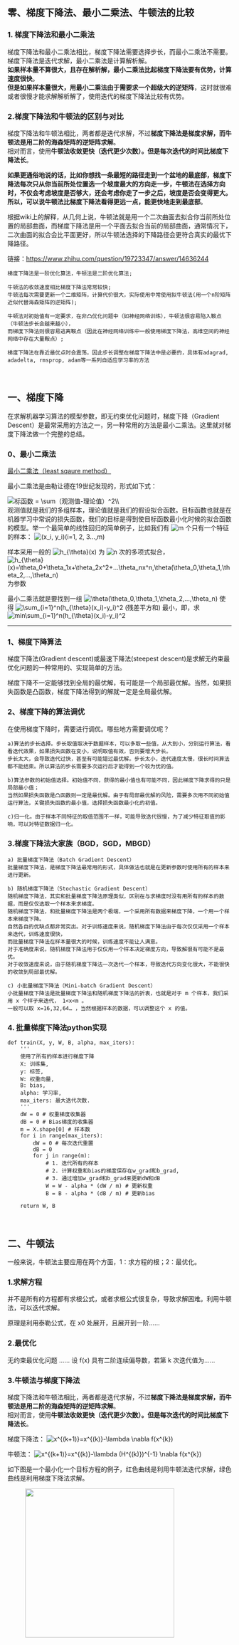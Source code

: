 ## 零、梯度下降法、最小二乘法、牛顿法的比较
### 1. 梯度下降法和最小二乘法
梯度下降法和最小二乘法相比，梯度下降法需要选择步长，而最小二乘法不需要。  
梯度下降法是迭代求解，最小二乘法是计算解析解。  
**如果样本量不算很大，且存在解析解，最小二乘法比起梯度下降法要有优势，计算速度很快**。  
**但是如果样本量很大，用最小二乘法由于需要求一个超级大的逆矩阵**，这时就很难或者很慢才能求解解析解了，使用迭代的梯度下降法比较有优势。
### 2.梯度下降法和牛顿法的区别与对比
梯度下降法和牛顿法相比，两者都是迭代求解，不过**梯度下降法是梯度求解，而牛顿法是用二阶的海森矩阵的逆矩阵求解**。  
相对而言，使用**牛顿法收敛更快（迭代更少次数）。但是每次迭代的时间比梯度下降法长**。  

**如果更通俗地说的话，比如你想找一条最短的路径走到一个盆地的最底部，梯度下降法每次只从你当前所处位置选一个坡度最大的方向走一步，牛顿法在选择方向时，不仅会考虑坡度是否够大，还会考虑你走了一步之后，坡度是否会变得更大。所以，可以说牛顿法比梯度下降法看得更远一点，能更快地走到最底部**。

根据wiki上的解释，从几何上说，牛顿法就是用一个二次曲面去拟合你当前所处位置的局部曲面，而梯度下降法是用一个平面去拟合当前的局部曲面，通常情况下，二次曲面的拟合会比平面更好，所以牛顿法选择的下降路径会更符合真实的最优下降路径。

链接：https://www.zhihu.com/question/19723347/answer/14636244

```
梯度下降法是一阶优化算法，牛顿法是二阶优化算法;

牛顿法的收敛速度相比梯度下降法常常较快;
牛顿法每次需要更新一个二维矩阵，计算代价很大，实际使用中常使用拟牛顿法(用一个n阶矩阵近似代替海森矩阵的逆矩阵);

牛顿法对初始值有一定要求，在非凸优化问题中（如神经网络训练），牛顿法很容易陷入鞍点（牛顿法步长会越来越小），
而梯度下降法则很容易逃离鞍点（因此在神经网络训练中一般使用梯度下降法，高维空间的神经网络中存在大量鞍点）;

梯度下降法在靠近最优点时会震荡，因此步长调整在梯度下降法中是必要的，具体有adagrad, adadelta, rmsprop, adam等一系列自适应学习率的方法
```

&nbsp;
## 一、梯度下降
在求解机器学习算法的模型参数，即无约束优化问题时，梯度下降（Gradient Descent）是最常采用的方法之一，另一种常用的方法是最小二乘法。这里就对梯度下降法做一个完整的总结。

### 0、最小二乘法
[最小二乘法（least sqaure method）](https://zhuanlan.zhihu.com/p/38128785)  

<p>最小二乘法是由勒让德在19世纪发现的，形式如下式：</p><p><img src="https://www.zhihu.com/equation?tex=%E6%A0%87%E5%87%BD%E6%95%B0+%3D+%5Csum%EF%BC%88%E8%A7%82%E6%B5%8B%E5%80%BC-%E7%90%86%E8%AE%BA%E5%80%BC%EF%BC%89%5E2%5C%5C" alt="标函数 = \sum（观测值-理论值）^2\\" eeimg="1"/> <br/>观测值就是我们的多组样本，理论值就是我们的假设拟合函数。目标函数也就是在机器学习中常说的损失函数，我们的目标是得到使目标函数最小化时候的拟合函数的模型。举一个最简单的线性回归的简单例子，比如我们有 <img src="https://www.zhihu.com/equation?tex=m" alt="m" eeimg="1"/> 个只有一个特征的样本： <img src="https://www.zhihu.com/equation?tex=%28x_i%2C+y_i%29%28i%3D1%2C+2%2C+3...%2Cm%29" alt="(x_i, y_i)(i=1, 2, 3...,m)" eeimg="1"/> </p><p>样本采用一般的 <img src="https://www.zhihu.com/equation?tex=h_%7B%5Ctheta%7D%28x%29" alt="h_{\theta}(x)" eeimg="1"/> 为 <img src="https://www.zhihu.com/equation?tex=n" alt="n" eeimg="1"/> 次的多项式拟合， <img src="https://www.zhihu.com/equation?tex=h_%7B%5Ctheta%7D%28x%29%3D%5Ctheta_0%2B%5Ctheta_1x%2B%5Ctheta_2x%5E2%2B...%5Ctheta_nx%5En%2C%5Ctheta%28%5Ctheta_0%2C%5Ctheta_1%2C%5Ctheta_2%2C...%2C%5Ctheta_n%29" alt="h_{\theta}(x)=\theta_0+\theta_1x+\theta_2x^2+...\theta_nx^n,\theta(\theta_0,\theta_1,\theta_2,...,\theta_n)" eeimg="1"/> 为参数</p><p>最小二乘法就是要找到一组 <img src="https://www.zhihu.com/equation?tex=%5Ctheta%28%5Ctheta_0%2C%5Ctheta_1%2C%5Ctheta_2%2C...%2C%5Ctheta_n%29" alt="\theta(\theta_0,\theta_1,\theta_2,...,\theta_n)" eeimg="1"/>  使得 <img src="https://www.zhihu.com/equation?tex=%5Csum_%7Bi%3D1%7D%5En%28h_%7B%5Ctheta%7D%28x_i%29-y_i%29%5E2" alt="\sum_{i=1}^n(h_{\theta}(x_i)-y_i)^2" eeimg="1"/>  (残差平方和) 最小，即，求 <img src="https://www.zhihu.com/equation?tex=min%5Csum_%7Bi%3D1%7D%5En%28h_%7B%5Ctheta%7D%28x_i%29-y_i%29%5E2" alt="min\sum_{i=1}^n(h_{\theta}(x_i)-y_i)^2" eeimg="1"/> </p><hr/>

### 1、梯度下降算法
梯度下降法(Gradient descent)或最速下降法(steepest descent)是求解无约束最优化问题的一种常用的、实现简单的方法。

梯度下降不一定能够找到全局的最优解，有可能是一个局部最优解。当然，如果损失函数是凸函数，梯度下降法得到的解就一定是全局最优解。

### 2、梯度下降的算法调优
在使用梯度下降时，需要进行调优。哪些地方需要调优呢？
```
a)算法的步长选择。步长取值取决于数据样本，可以多取一些值，从大到小，分别运行算法，看看迭代效果，如果损失函数在变小，说明取值有效，否则要增大步长。
步长太大，会导致迭代过快，甚至有可能错过最优解。步长太小，迭代速度太慢，很长时间算法都不能结束。所以算法的步长需要多次运行后才能得到一个较为优的值。

b)算法参数的初始值选择。初始值不同，获得的最小值也有可能不同，因此梯度下降求得的只是局部最小值；
当然如果损失函数是凸函数则一定是最优解。由于有局部最优解的风险，需要多次用不同初始值运行算法，关键损失函数的最小值，选择损失函数最小化的初值。

c)归一化。由于样本不同特征的取值范围不一样，可能导致迭代很慢，为了减少特征取值的影响，可以对特征数据归一化。
```
### 3.梯度下降法大家族（BGD，SGD，MBGD）
```
a) 批量梯度下降法（Batch Gradient Descent）
批量梯度下降法，是梯度下降法最常用的形式，具体做法也就是在更新参数时使用所有的样本来进行更新。

b) 随机梯度下降法（Stochastic Gradient Descent）
随机梯度下降法，其实和批量梯度下降法原理类似，区别在与求梯度时没有用所有的样本的数据，而是仅仅选取一个样本来求梯度。
随机梯度下降法，和批量梯度下降法是两个极端，一个采用所有数据来梯度下降，一个用一个样本来梯度下降。
自然各自的优缺点都非常突出。对于训练速度来说，随机梯度下降法由于每次仅仅采用一个样本来迭代，训练速度很快，
而批量梯度下降法在样本量很大的时候，训练速度不能让人满意。
对于准确度来说，随机梯度下降法用于仅仅用一个样本决定梯度方向，导致解很有可能不是最优。
对于收敛速度来说，由于随机梯度下降法一次迭代一个样本，导致迭代方向变化很大，不能很快的收敛到局部最优解。

c) 小批量梯度下降法（Mini-batch Gradient Descent）
小批量梯度下降法是批量梯度下降法和随机梯度下降法的折衷，也就是对于 m 个样本，我们采用 x 个样子来迭代， 1<x<m 。
一般可以取 x=16,32,64… ，当然根据样本的数据，可以调整这个 x 的值。
```
### 4. 批量梯度下降法python实现
```
def train(X, y, W, B, alpha, max_iters):
    '''
    使用了所有的样本进行梯度下降
    X: 训练集,
    y: 标签,
    W: 权重向量,
    B: bias,
    alpha: 学习率,
    max_iters: 最大迭代次数.
    '''
    dW = 0 # 权重梯度收集器
    dB = 0 # Bias梯度的收集器
    m = X.shape[0] # 样本数
    for i in range(max_iters):
        dW = 0 # 每次迭代重置
        dB = 0
        for j in range(m):
            # 1. 迭代所有的样本
            # 2. 计算权重和bias的梯度保存在w_grad和b_grad,
            # 3. 通过增加w_grad和b_grad来更新dW和dB
            W = W - alpha * (dW / m) # 更新权重
            B = B - alpha * (dB / m) # 更新bias

    return W, B 
```

&nbsp;
## 二、牛顿法
一般来说，牛顿法主要应用在两个方面，1：求方程的根；2：最优化。
### 1.求解方程
并不是所有的方程都有求根公式，或者求根公式很复杂，导致求解困难。利用牛顿法，可以迭代求解。

原理是利用泰勒公式，在 x0 处展开，且展开到一阶……
### 2.最优化
无约束最优化问题 ……
设 f(x) 具有二阶连续偏导数，若第 k 次迭代值为……
### 3.牛顿法与梯度下降法
梯度下降法和牛顿法相比，两者都是迭代求解，不过**梯度下降法是梯度求解，而牛顿法是用二阶的海森矩阵的逆矩阵求解**。  
相对而言，使用**牛顿法收敛更快（迭代更少次数）。但是每次迭代的时间比梯度下降法长**。  
<p>梯度下降法： <img src="https://www.zhihu.com/equation?tex=x%5E%7B%28k%2B1%29%7D%3Dx%5E%7B%28k%29%7D-%5Clambda+%5Cnabla+f%28x%5E%7Bk%7D%29" alt="x^{(k+1)}=x^{(k)}-\lambda \nabla f(x^{k})" eeimg="1"/> </p><p>牛顿法： <img src="https://www.zhihu.com/equation?tex=x%5E%7B%28k%2B1%29%7D%3Dx%5E%7B%28k%29%7D-%5Clambda+%28H%5E%7B%28k%29%7D%29%5E%7B-1%7D+%5Cnabla+f%28x%5E%7Bk%7D%29" alt="x^{(k+1)}=x^{(k)}-\lambda (H^{(k)})^{-1} \nabla f(x^{k})" eeimg="1"/> </p>

<p>如下图是一个最小化一个目标方程的例子，红色曲线是利用牛顿法迭代求解，绿色曲线是利用梯度下降法求解。<br/></p><figure data-size="normal"><noscript><img src="https://picb.zhimg.com/v2-a25a1119558a899809d5f254f3ce2ce7_b.jpg" data-caption="" data-size="normal" data-rawwidth="335" data-rawheight="383" class="content_image" width="335"/></noscript><img src="data:image/svg+xml;utf8,&lt;svg xmlns=&#39;http://www.w3.org/2000/svg&#39; width=&#39;335&#39; height=&#39;383&#39;&gt;&lt;/svg&gt;" data-caption="" data-size="normal" data-rawwidth="335" data-rawheight="383" class="content_image lazy" width="335" data-actualsrc="https://picb.zhimg.com/v2-a25a1119558a899809d5f254f3ce2ce7_b.jpg"/></figure><p>至于为什么牛顿法收敛更快，通俗来说梯度下降法每次只从你当前所处位置选一个坡度最大的方向走一步，牛顿法在选择方向时，不仅会考虑坡度是否够大，还会考虑你走了一步之后，坡度是否会变得更大。所以，可以说牛顿法比梯度下降法看得更远一点，能更快地走到最底部。更多的可见：最优化问题中，<a href="https://www.zhihu.com/question/19723347" class="internal">牛顿法为什么比梯度下降法求解需要的迭代次数更少？</a></p>

&nbsp;
## 三、拟牛顿法的思路
<p>在牛顿法的迭代中，需要计算海森矩阵的逆矩阵 <img src="https://www.zhihu.com/equation?tex=H%5E%7B-1%7D" alt="H^{-1}" eeimg="1"/> ，这一计算比较复杂，考虑用一个 <img src="https://www.zhihu.com/equation?tex=n" alt="n" eeimg="1"/> 阶矩阵 <img src="https://www.zhihu.com/equation?tex=G_k%3DG%28x%5E%7B%28k%29%7D%29" alt="G_k=G(x^{(k)})" eeimg="1"/> 来近似代替 <img src="https://www.zhihu.com/equation?tex=H_k%5E%7B-1%7D%3DH%5E%7B-1%7D%28x%5E%7B%28k%29%7D%29" alt="H_k^{-1}=H^{-1}(x^{(k)})" eeimg="1"/> 。这就是拟牛顿法的基本想法。</p><p>要找到近似的替代矩阵，必定要和 <img src="https://www.zhihu.com/equation?tex=H_k" alt="H_k" eeimg="1"/> 有类似的性质。先看下牛顿法迭代中海森矩阵 <img src="https://www.zhihu.com/equation?tex=H_k" alt="H_k" eeimg="1"/> 满足的条件。首先 <img src="https://www.zhihu.com/equation?tex=H_k" alt="H_k" eeimg="1"/> 满足以下关系：</p>

&nbsp;
## 四、其他算法
下面介绍Broyden类拟牛顿法
### 1.DFP(Davidon-Fletcher-Powell)算法(DFP algorithm)
<p>DFP算法中选择 <img src="https://www.zhihu.com/equation?tex=G_%7Bk%7D" alt="G_{k}" eeimg="1"/> 作为 <img src="https://www.zhihu.com/equation?tex=H_%7Bk%7D%5E%7B-1%7D" alt="H_{k}^{-1}" eeimg="1"/> 的近似，假设每一步迭代中矩阵 <img src="https://www.zhihu.com/equation?tex=G_%7Bk%2B1%7D" alt="G_{k+1}" eeimg="1"/> 是由 <img src="https://www.zhihu.com/equation?tex=G_%7Bk%7D" alt="G_{k}" eeimg="1"/> 加上两个附加项构成，即<br/> <img src="https://www.zhihu.com/equation?tex=%5Cbegin%7Balign%2A%7D+%5C%5C%26+G_%7Bk%2B1%7D%3DG_%7Bk%7D%2BP_%7Bk%7D%2BQ_%7Bk%7D%5Cend%7Balign%2A%7D%5C%5C" alt="\begin{align*} \\&amp; G_{k+1}=G_{k}+P_{k}+Q_{k}\end{align*}\\" eeimg="1"/> </p>

### 2.BFGS(Broyden-Fletcher-Goldfard-Shano)算法(BFGS algorithm)
### 3.Broyden类算法(Broyden's algorithm)

&nbsp;
## reference
[梯度下降法、牛顿法和拟牛顿法](https://zhuanlan.zhihu.com/p/37524275)  
[牛顿法与拟牛顿法学习笔记（一）牛顿法](https://blog.csdn.net/itplus/article/details/21896453)  
[梯度下降（Gradient Descent）小结](https://www.cnblogs.com/pinard/p/5970503.html)  
